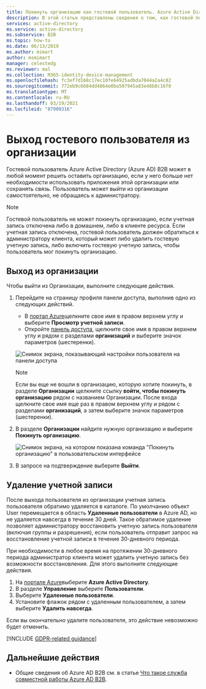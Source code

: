 ```yaml
---
title: Покинуть организацию как гостевой пользователь. Azure Active Directory
description: В этой статье представлены сведения о том, как гостевой пользователь Azure AD B2B может покинуть организацию с помощью панели доступа.
services: active-directory
ms.service: active-directory
ms.subservice: B2B
ms.topic: how-to
ms.date: 06/13/2019
ms.author: mimart
author: msmimart
manager: celestedg
ms.reviewer: mal
ms.collection: M365-identity-device-management
ms.openlocfilehash: fc3ef7d168c17ec10fe64925adbda7044a2a4c82
ms.sourcegitcommit: 772eb9c6684dd4864e0ba507945a83e48b8c16f0
ms.translationtype: MT
ms.contentlocale: ru-RU
ms.lasthandoff: 03/19/2021
ms.locfileid: "87909316"
---
```

# <a name="leave-an-organization-as-a-guest-user"></a>Выход гостевого пользователя из организации

Гостевой пользователь Azure Active Directory (Azure AD) B2B может в любой момент решить оставить организацию, если у него больше нет необходимости использовать приложения этой организации или сохранять связь. Пользователь может выйти из организации самостоятельно, не обращаясь к администратору.

> [!NOTE]
> Гостевой пользователь не может покинуть организацию, если учетная запись отключена либо в домашнем, либо в клиенте ресурса. Если учетная запись отключена, гостевой пользователь должен обратиться к администратору клиента, который может либо удалить гостевую учетную запись, либо включить гостевую учетную запись, чтобы пользователь мог покинуть организацию.

## <a name="leave-an-organization"></a>Выход из организации

Чтобы выйти из Организации, выполните следующие действия.

1. Перейдите на страницу профиля панели доступа, выполнив одно из следующих действий.
   
   - В [портал Azure](https://portal.azure.com)щелкните свое имя в правом верхнем углу и выберите **Просмотр учетной записи**.
   - Откройте [панель доступа](https://myapps.microsoft.com), щелкните свое имя в правом верхнем углу и рядом с разделами **организаций** и выберите значок параметров (шестеренки).
 
   ![Снимок экрана, показывающий настройки пользователя на панели доступа](media/leave-the-organization/UserSettings.png) 

   > [!NOTE]
   > Если вы еще не вошли в организацию, которую хотите покинуть, в разделе **Организации** щелкните ссылку **войти, чтобы покинуть организацию** рядом с названием Организации. После входа щелкните свое имя еще раз в правом верхнем углу и рядом с разделами **организаций**, а затем выберите значок параметров (шестеренки).

3. В разделе **Организации** найдите нужную организацию и выберите **Покинуть организацию**.

   ![Снимок экрана, на котором показана команда "Покинуть организацию" в пользовательском интерфейсе](media/leave-the-organization/LeaveOrg.png)

4. В запросе на подтверждение выберите **Выйти**. 

## <a name="account-removal"></a>Удаление учетной записи

После выхода пользователя из организации учетная запись пользователя обратимо удаляется в каталоге. По умолчанию объект User перемещается в область **Удаленные пользователи** в Azure AD, но не удаляется навсегда в течение 30 дней. Такое обратимое удаление позволяет администратору восстановить учетную запись пользователя (включая группы и разрешения), если пользователь отправит запрос на восстановление учетной записи в течение 30-дневного периода.

При необходимости в любое время на протяжении 30-дневного периода администратор клиента может удалить учетную запись без возможности восстановления. Для этого выполните следующие действия.

1. На [портале Azure](https://portal.azure.com)выберите **Azure Active Directory**.
2. В разделе **Управление** выберите **Пользователи**.
3. Выберите **Удаленные пользователи**.
4. Установите флажок рядом с удаленным пользователем, а затем выберите **Удалить навсегда**.

Если вы окончательно удалите пользователя, это действие невозможно будет отменить.

[!INCLUDE [GDPR-related guidance](../../../includes/gdpr-dsr-and-stp-note.md)]

## <a name="next-steps"></a>Дальнейшие действия

- Общие сведения об Azure AD B2B см. в статье [Что такое служба совместной работы Azure AD B2B](what-is-b2b.md).



